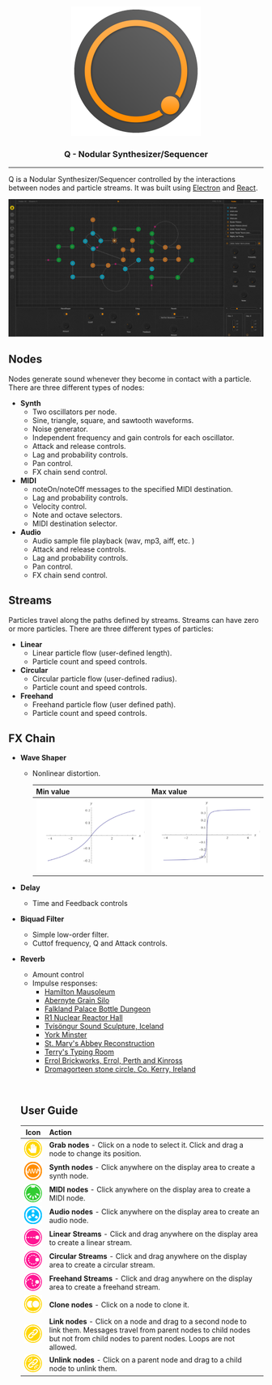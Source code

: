 <p align="center"><img src="./resources/icon/icon.png" width="256px"/></p>

### <p align="center">Q - Nodular Synthesizer/Sequencer</p>

------

Q is a Nodular Synthesizer/Sequencer controlled by the interactions between nodes and particle streams. It was built using <a href="https://electron.atom.io/" target="_blank">Electron</a> and <a href="https://facebook.github.io/react/" target="_blank">React</a>.

![Q](./resources/docs/ui.png)

## Nodes

Nodes generate sound whenever they become in contact with a particle. There are three different types of nodes:

- **Synth**
  - Two oscillators per node.
  - Sine, triangle, square, and sawtooth waveforms.
  - Noise generator.
  - Independent frequency and gain controls for each oscillator.
  - Attack and release controls.
  - Lag and probability controls.
  - Pan control.
  - FX chain send control.
- **MIDI**
  - noteOn/noteOff messages to the specified MIDI destination.
  - Lag and probability controls.
  - Velocity control.
  - Note and octave selectors.
  - MIDI destination selector.
- **Audio**
  - Audio sample file playback (wav, mp3, aiff, etc. )
  - Attack and release controls.
  - Lag and probability controls.
  - Pan control.
  - FX chain send control.

## Streams

Particles travel along the paths defined by streams. Streams can have zero or more particles. There are three different types of particles:

- **Linear**
  - Linear particle flow (user-defined length).
  - Particle count and speed controls.
- **Circular**
  - Circular particle flow (user-defined radius).
  - Particle count and speed controls.
- **Freehand**
  - Freehand particle flow (user defined path).
  - Particle count and speed controls.

## FX Chain

- **Wave Shaper**

  - Nonlinear distortion.

    | Min value                                | Max value                                |
    | ---------------------------------------- | ---------------------------------------- |
    | <img src="./resources/docs/waveshaper-min.png" width="300px"/> | <img src="./resources/docs/waveshaper-max.png" width="300px"/> |

- **Delay**

  - Time and Feedback controls

- **Biquad Filter**

  - Simple low-order filter.
  - Cuttof frequency, Q and Attack controls.

- **Reverb**

  - Amount control
  - Impulse responses:
    - [Hamilton Mausoleum](http://www.openairlib.net/auralizationdb/content/hamilton-mausoleum)
    - [Abernyte Grain Silo](http://www.openairlib.net/auralizationdb/content/abernyte-grain-silo)
    - [Falkland Palace Bottle Dungeon](http://www.openairlib.net/auralizationdb/content/falkland-palace-bottle-dungeon)
    - [R1 Nuclear Reactor Hall](http://www.openairlib.net/auralizationdb/content/r1-nuclear-reactor-hall)
    - [Tvísöngur Sound Sculpture, Iceland](http://www.openairlib.net/auralizationdb/content/tv%C3%ADs%C3%B6ngur-sound-sculpture-iceland-model)
    - [York Minster](http://www.openairlib.net/auralizationdb/content/york-minster)
    - [St. Mary's Abbey Reconstruction](http://www.openairlib.net/auralizationdb/content/st-marys-abbey-reconstruction)
    - [Terry's Typing Room](http://www.openairlib.net/auralizationdb/content/terrys-typing-room)
    - [Errol Brickworks, Errol, Perth and Kinross](http://www.openairlib.net/auralizationdb/content/errol-brickworks-errol-perth-and-kinross)
    - [Dromagorteen stone circle, Co. Kerry, Ireland](http://www.openairlib.net/auralizationdb/content/dromagorteen-stone-circle-co-kerry-ireland)

  ​

  ## User Guide

  |                   Icon                   | Action                                   |
  | :--------------------------------------: | :--------------------------------------- |
  | <img src="./resources/menu/grab.svg" width="50px"/> | **Grab nodes** - Click on a node to select it. Click and drag a node to change its position. |
  | <img src="./resources/menu/synth.svg" width="50px"/> | **Synth nodes** - Click anywhere on the display area to create a synth node. |
  | <img src="./resources/menu/midi.svg" width="50px"/> | **MIDI nodes** - Click anywhere on the display area to create a MIDI node. |
  | <img src="./resources/menu/audio.svg" width="50px"/> | **Audio nodes** - Click anywhere on the display area to create an audio node. |
  | <img src="./resources/menu/linear-stream.svg" width="50px"/> | **Linear Streams** - Click and drag anywhere on the display area to create a linear stream. |
  | <img src="./resources/menu/circular-stream.svg" width="50px"/> | **Circular Streams** - Click and drag anywhere on the display area to create a circular stream. |
  | <img src="./resources/menu/stream.svg" width="50px"/> | **Freehand Streams** - Click and drag anywhere on the display area to create a freehand stream. |
  | <img src="./resources/menu/clone.svg" width="50px"/> | **Clone nodes** - Click on a node to clone it. |
  | <img src="./resources/menu/link.svg" width="50px"/> | **Link nodes** - Click on a node and drag to a second node to link them. Messages travel from parent nodes to child nodes but not from child nodes to parent nodes. Loops are not allowed. |
  | <img src="./resources/menu/unlink.svg" width="50px"/> | **Unlink nodes** - Click on a parent node and drag to a child node to unlink them. |


